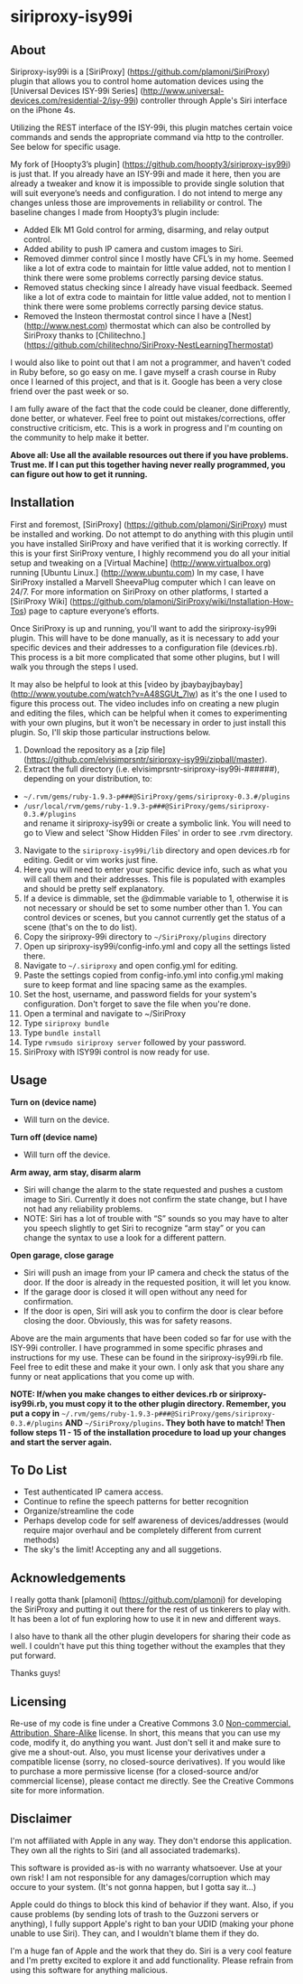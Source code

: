 siriproxy-isy99i
================

About
-----

Siriproxy-isy99i is a [SiriProxy] (https://github.com/plamoni/SiriProxy) plugin that allows you to control home automation devices using the [Universal Devices ISY-99i Series] (http://www.universal-devices.com/residential-2/isy-99i) controller through Apple's Siri interface on the iPhone 4s.

Utilizing the REST interface of the ISY-99i, this plugin matches certain voice commands and sends the appropriate command via http to the controller.  See below for specific usage.

My fork of [Hoopty3’s plugin] (https://github.com/hoopty3/siriproxy-isy99i) is just that.  If you already have an ISY-99i and made it here, then you are already a tweaker and know it is impossible to provide single solution that will suit everyone’s needs and configuration.  I do not intend to merge any changes unless those are improvements in reliability or control. The baseline changes I made from Hoopty3’s plugin include:
- Added Elk M1 Gold control for arming, disarming, and relay output control.
- Added ability to push IP camera and custom images to Siri.     
- Removed dimmer control since I mostly have CFL’s in my home.  Seemed like a lot of extra code to maintain for little value added, not to mention I think there were some problems correctly parsing device status.    
- Removed status checking since I already have visual feedback. Seemed like a lot of extra code to maintain for little value added, not to mention I think there were some problems correctly parsing device status.   
- Removed the Insteon thermostat control since I have a [Nest] (http://www.nest.com) thermostat which can also be controlled by SiriProxy thanks to [Chilitechno.] (https://github.com/chilitechno/SiriProxy-NestLearningThermostat)

I would also like to point out that I am not a programmer, and haven't coded in Ruby before, so go easy on me. I gave myself a crash course in Ruby once I learned of this project, and that is it.  Google has been a very close friend over the past week or so.

I am fully aware of the fact that the code could be cleaner, done differently, done better, or whatever.  Feel free to point out mistakes/corrections, offer constructive criticism, etc. This is a work in progress and I'm counting on the community to help make it better.

**Above all: Use all the available resources out there if you have problems.  Trust me.  If I can put this together having never really programmed, you can figure out how to get it running.**

Installation
------------

First and foremost, [SiriProxy] (https://github.com/plamoni/SiriProxy) must be installed and working.  Do not attempt to do anything with this plugin until you have installed SiriProxy and have verified that it is working correctly. If this is your first SiriProxy venture, I highly recommend you do all your initial setup and tweaking on a [Virtual Machine] (http://www.virtualbox.org) running [Ubuntu Linux.] (http://www.ubuntu.com) In my case, I have SiriProxy installed a Marvell SheevaPlug computer which I can leave on 24/7.   For more information on SiriProxy on other platforms, I started a [SiriProxy Wiki] (https://github.com/plamoni/SiriProxy/wiki/Installation-How-Tos) page to capture everyone’s efforts.  

Once SiriProxy is up and running, you'll want to add the siriproxy-isy99i plugin.  This will have to be done manually, as it is necessary to add your specific devices and their addresses to a configuration file (devices.rb).  This process is a bit more complicated that some other plugins, but I will walk you through the steps I used.  

It may also be helpful to look at this [video by jbaybayjbaybay] (http://www.youtube.com/watch?v=A48SGUt_7lw) as it's the one I used to figure this process out.  The video includes info on creating a new plugin and editing the files, which can be helpful when it comes to experimenting with your own plugins, but it won't be necessary in order to just install this plugin.  So, I'll skip those particular instructions below.

1.  Download the repository as a [zip file] (https://github.com/elvisimprsntr/siriproxy-isy99i/zipball/master).
2.  Extract the full directory (i.e. elvisimprsntr-siriproxy-isy99i-######), depending on your distribution, to:    
 - `~/.rvm/gems/ruby-1.9.3-p###@SiriProxy/gems/siriproxy-0.3.#/plugins`    
 - `/usr/local/rvm/gems/ruby-1.9.3-p###@SiriProxy/gems/siriproxy-0.3.#/plugins`   
and rename it siriproxy-isy99i or create a symbolic link. You will need to go to View and select 'Show Hidden Files' in order to see .rvm directory.
3.  Navigate to the `siriproxy-isy99i/lib` directory and open devices.rb for editing.  Gedit or vim works just fine.
4.  Here you will need to enter your specific device info, such as what you will call them and their addresses.  This file is populated with examples and should be pretty self explanatory.  
5.  If a device is dimmable, set the @dimmable variable to 1, otherwise it is not necessary or should be set to some number other than 1.  You can control devices or scenes, but you cannot currently get the status of a scene (that's on the to do list).
6.  Copy the siriproxy-99i directory to `~/SiriProxy/plugins` directory
7.  Open up siriproxy-isy99i/config-info.yml and copy all the settings listed there.
8.  Navigate to `~/.siriproxy` and open config.yml for editing.
9.  Paste the settings copied from config-info.yml into config.yml making sure to keep format and line spacing same as the examples.  
10. Set the host, username, and password fields for your system's configuration.  Don't forget to save the file when you're done.
11. Open a terminal and navigate to ~/SiriProxy
12. Type `siriproxy bundle` <enter>
13. Type `bundle install` <enter>
14. Type `rvmsudo siriproxy server` <enter> followed by your password.
15. SiriProxy with ISY99i control is now ready for use.

Usage
-----

**Turn on (device name)**

- Will turn on the device. 

**Turn off (device name)**

- Will turn off the device.

**Arm away, arm stay, disarm alarm**

- Siri will change the alarm to the state requested and pushes a custom image to Siri.  Currently it does not confirm the state change, but I have not had any reliability problems.
- NOTE: Siri has a lot of trouble with “S” sounds so you may have to alter you speech slightly to get Siri to recognize “arm stay” or you can change the syntax to use a look for a different pattern.  

**Open garage, close garage**

- Siri will push an image from your IP camera and check the status of the door.  If the door is already in the requested position, it will let you know.  
- If the garage door is closed it will open without any need for confirmation.
- If the door is open, Siri will ask you to confirm the door is clear before closing the door. Obviously, this was for safety reasons. 

Above are the main arguments that have been coded so far for use with the ISY-99i controller.  I have programmed in some specific phrases and instructions for my use.  These can be found in the siriproxy-isy99i.rb file.  Feel free to edit these and make it your own.  I only ask that you share any funny or neat applications that you come up with.

**NOTE: If/when you make changes to either devices.rb or siriproxy-isy99i.rb, you must copy it to the other plugin directory.  Remember, you put a copy in** `~/.rvm/gems/ruby-1.9.3-p###@SiriProxy/gems/siriproxy-0.3.#/plugins` **AND** `~/SiriProxy/plugins`**.  They both have to match!  Then follow steps 11 - 15 of the installation procedure to load up your changes and start the server again.**

To Do List
----------

- Test authenticated IP camera access.
- Continue to refine the speech patterns for better recognition
- Organize/streamline the code
- Perhaps develop code for self awareness of devices/addresses (would require major overhaul and be completely different from current methods)
- The sky's the limit!  Accepting any and all suggetions.

Acknowledgements
----------------

I really gotta thank [plamoni] (https://github.com/plamoni) for developing the SiriProxy and putting it out there for the rest of us tinkerers to play with.  It has been a lot of fun exploring how to use it in new and different ways.

I also have to thank all the other plugin developers for sharing their code as well.  I couldn't have put this thing together without the examples that they put forward.

Thanks guys!

Licensing
---------

Re-use of my code is fine under a Creative Commons 3.0 [Non-commercial, Attribution, Share-Alike](http://creativecommons.org/licenses/by-nc-sa/3.0/) license. In short, this means that you can use my code, modify it, do anything you want. Just don't sell it and make sure to give me a shout-out. Also, you must license your derivatives under a compatible license (sorry, no closed-source derivatives). If you would like to purchase a more permissive license (for a closed-source and/or commercial license), please contact me directly. See the Creative Commons site for more information.


Disclaimer
----------

I'm not affiliated with Apple in any way. They don't endorse this application. They own all the rights to Siri (and all associated trademarks). 

This software is provided as-is with no warranty whatsoever. Use at your own risk!  I am not responsible for any damages/corruption which may occure to your system.  (It's not gonna happen, but I gotta say it...)

Apple could do things to block this kind of behavior if they want. Also, if you cause problems (by sending lots of trash to the Guzzoni servers or anything), I fully support Apple's right to ban your UDID (making your phone unable to use Siri). They can, and I wouldn't blame them if they do.

I'm a huge fan of Apple and the work that they do. Siri is a very cool feature and I'm pretty excited to explore it and add functionality. Please refrain from using this software for anything malicious.

